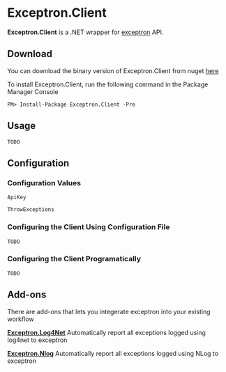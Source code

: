 # Exceptron.Client #

**Exceptron.Client** is a .NET wrapper for [exceptron](https://www.exceptron.com "exceptron") API.

## Download ##

You can download the binary version of Exceptron.Client from nuget [here](http://nuget.org/packages/exceptron.client "here")

To install Exceptron.Client, run the following command in the Package Manager Console

`PM> Install-Package Exceptron.Client -Pre`

## Usage ##

	TODO
	


## Configuration ##

### Configuration Values ###
`ApiKey`

`ThrowExceptions`



### Configuring the Client Using Configuration File ###
	TODO



### Configuring the Client Programatically ###
	TODO





## Add-ons ##
There are add-ons that lets you integerate exceptron into your existing workflow

**[Exceptron.Log4Net](https://github.com/Exceptron/Exceptron.Log4Net "Exceptron.Log4Net")** Automatically report all exceptions logged using log4net to exceptron

**[Exceptron.Nlog](https://github.com/Exceptron/Exceptron.Log4Net "Exceptron.Nlog")** Automatically report all exceptions logged using NLog to exceptron